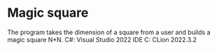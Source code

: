 # Magic square
The program takes the dimension of a square from a user and builds a magic square N*N.
C#: Visual Studio 2022 IDE
C: CLion 2022.3.2
